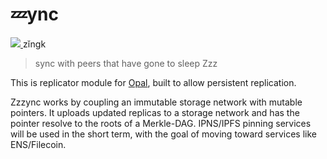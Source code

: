 # 💤ync
<span>
  <a href="https://static.sfdict.com/audio/Z00/Z0026700.mp3" target="_blank" rel="noopener noreferrer">
    <img src="https://camo.githubusercontent.com/b900202928a33c7574d271fb0ef74b60036da10fe81079709e87b86b939ed8e7/68747470733a2f2f6475636b6475636b676f2e636f6d2f6173736574732f69636f6e732f706c61792d627574746f6e2e737667" />
  </a>
  zĭngk
</span>

> sync with peers that have gone to sleep Zzz

This is replicator module for [Opal](https://github.com/cypsela/opal), built to allow persistent replication.

Zzzync works by coupling an immutable storage network with mutable pointers.
It uploads updated replicas to a storage network and has the pointer resolve to the roots of a Merkle-DAG.
IPNS/IPFS pinning services will be used in the short term, with the goal of moving toward services like ENS/Filecoin.
